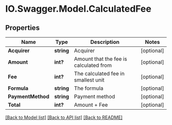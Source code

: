 # IO.Swagger.Model.CalculatedFee
## Properties

Name | Type | Description | Notes
------------ | ------------- | ------------- | -------------
**Acquirer** | **string** | Acquirer | [optional] 
**Amount** | **int?** | Amount that the fee is calculated from | [optional] 
**Fee** | **int?** | The calculated fee in smallest unit | [optional] 
**Formula** | **string** | The formula | [optional] 
**PaymentMethod** | **string** | Payment method | [optional] 
**Total** | **int?** | Amount + Fee | [optional] 

[[Back to Model list]](../README.md#documentation-for-models) [[Back to API list]](../README.md#documentation-for-api-endpoints) [[Back to README]](../README.md)

